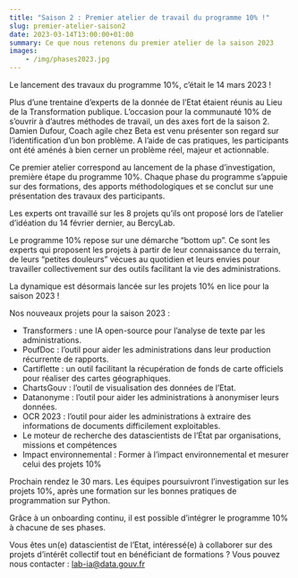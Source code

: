 ```yaml
---
title: "Saison 2 : Premier atelier de travail du programme 10% !"
slug: premier-atelier-saison2
date: 2023-03-14T13:00:00+01:00
summary: Ce que nous retenons du premier atelier de la saison 2023
images: 
    - /img/phases2023.jpg
---
```


Le lancement des travaux du programme 10%, c’était le 14 mars 2023 !

Plus d’une trentaine d’experts de la donnée de l’Etat étaient réunis au Lieu de la Transformation publique.
L’occasion pour la communauté 10% de s’ouvrir à d’autres méthodes de travail, un des axes fort de la saison 2. Damien Dufour, Coach agile chez Beta est venu présenter son regard sur l’identification d’un bon problème. A l’aide de cas pratiques, les participants ont été aménés à bien cerner un problème réel, majeur et actionnable.

Ce premier atelier correspond au lancement de la phase d’investigation, première étape du programme 10%. Chaque phase du programme s’appuie sur des formations, des apports méthodologiques et se conclut sur une présentation des travaux des participants.

Les experts ont travaillé sur les 8 projets qu’ils ont proposé lors de l’atelier d’idéation du 14 février dernier, au BercyLab.

Le programme 10% repose sur une démarche “bottom up”. Ce sont les experts qui proposent les projets à partir de leur connaissance du terrain, de leurs “petites douleurs” vécues au quotidien et leurs envies pour travailler collectivement sur des outils facilitant la vie des administrations.

La dynamique est désormais lancée sur les projets 10% en lice pour la saison 2023 !

Nos nouveaux projets pour la saison 2023 :
- Transformers : une IA open-source pour l’analyse de texte par les administrations.
- PoufDoc : l’outil pour aider les administrations dans leur production récurrente de rapports.
- Cartiflette : un outil facilitant la récupération de fonds de carte officiels pour réaliser des cartes géographiques.
- ChartsGouv : l’outil de visualisation des données de l’Etat.
- Datanonyme : l’outil pour aider les administrations à anonymiser leurs données.
- OCR 2023 : l’outil pour aider les administrations à extraire des informations de documents difficilement exploitables.
- Le moteur de recherche des datascientists de l’État par organisations, missions et compétences
- Impact environnemental : Former à l’impact environnemental et mesurer celui des projets 10%

Prochain rendez le 30 mars. Les équipes poursuivront l’investigation sur les projets 10%, après une formation sur les bonnes pratiques de programmation sur Python.

Grâce à un onboarding continu, il est possible d’intégrer le programme 10% à chacune de ses phases.

Vous êtes un(e) datascientist de l’Etat, intéressé(e) à collaborer sur des projets d’intérêt collectif tout en bénéficiant de formations ?
Vous pouvez nous contacter : lab-ia@data.gouv.fr
